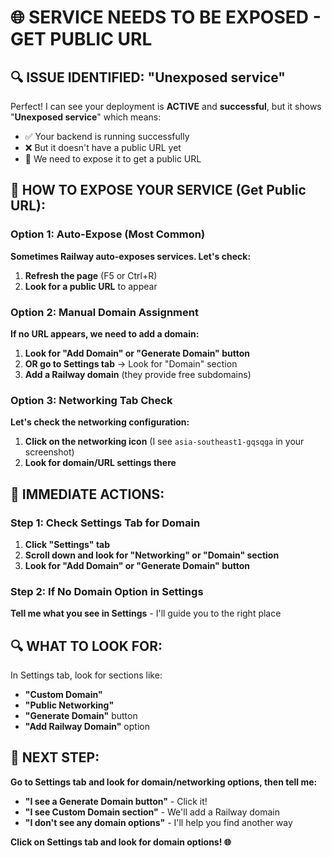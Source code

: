 🌐 SERVICE NEEDS TO BE EXPOSED - GET PUBLIC URL
==============================================

## 🔍 ISSUE IDENTIFIED: "Unexposed service"

Perfect! I can see your deployment is **ACTIVE** and **successful**, but it shows "**Unexposed service**" which means:
- ✅ Your backend is running successfully
- ❌ But it doesn't have a public URL yet
- 🔧 We need to expose it to get a public URL

## 🚀 HOW TO EXPOSE YOUR SERVICE (Get Public URL):

### Option 1: Auto-Expose (Most Common)
**Sometimes Railway auto-exposes services. Let's check:**
1. **Refresh the page** (F5 or Ctrl+R)
2. **Look for a public URL** to appear

### Option 2: Manual Domain Assignment
**If no URL appears, we need to add a domain:**
1. **Look for "Add Domain" or "Generate Domain" button**
2. **OR go to Settings tab** → Look for "Domain" section
3. **Add a Railway domain** (they provide free subdomains)

### Option 3: Networking Tab Check
**Let's check the networking configuration:**
1. **Click on the networking icon** (I see `asia-southeast1-gqsqga` in your screenshot)
2. **Look for domain/URL settings there**

## 🎯 IMMEDIATE ACTIONS:

### Step 1: Check Settings Tab for Domain
1. **Click "Settings" tab**
2. **Scroll down and look for "Networking" or "Domain" section**
3. **Look for "Add Domain" or "Generate Domain" button**

### Step 2: If No Domain Option in Settings
**Tell me what you see in Settings** - I'll guide you to the right place

## 🔍 WHAT TO LOOK FOR:

In Settings tab, look for sections like:
- **"Custom Domain"**
- **"Public Networking"**  
- **"Generate Domain"** button
- **"Add Railway Domain"** option

## 🎯 NEXT STEP:

**Go to Settings tab and look for domain/networking options, then tell me:**
- **"I see a Generate Domain button"** - Click it!
- **"I see Custom Domain section"** - We'll add a Railway domain
- **"I don't see any domain options"** - I'll help you find another way

**Click on Settings tab and look for domain options! 🌐**